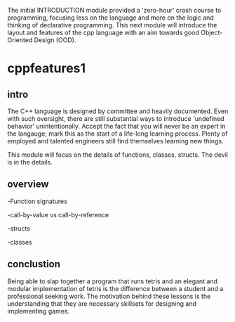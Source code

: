 The initial INTRODUCTION module provided a 'zero-hour' crash course to programming, focusing less on the language and more on the logic and thinking of declarative programming. This next module will introduce the layout and features of the cpp language with an aim towards good Object-Oriented Design (OOD). 

# cppfeatures1

## intro

The C++ language is designed by committee and heavily documented. Even with such oversight, there are still substantial ways to introduce 'undefined behavior' unintentionally. Accept the fact that you will never be an expert in the langauge; mark this as the start of a life-long learning process. Plenty of employed and talented engineers still find themselves learning new things.

This module will focus on the details of functions, classes, structs. The devil is in the details. 

## overview

-Function signatures

-call-by-value vs call-by-reference

-structs

-classes

## conclustion

Being able to slap together a program that runs tetris and an elegant and modular implementation of tetris is the difference between a student and a professional seeking work. The motivation behind these lessons is the understanding that they are necessary skillsets for designing and implementing games. 


